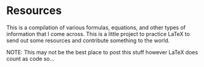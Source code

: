 # Resources
This is a compilation of various formulas, equations, and other types of information that I come across.
This is a little project to practice LaTeX to send out some resources and contribute something to the world.

NOTE: This may not be the best place to post this stuff however LaTeX does count as code so...

